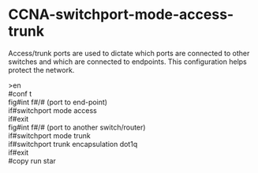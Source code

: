 # CCNA-switchport-mode-access-trunk

Access/trunk ports are used to dictate which ports are connected to other switches and which are connected to endpoints. This configuration helps protect the network.

\>en  
\#conf t  
fig#int f#/# (port to end-point)  
if#switchport mode access  
if#exit  
fig#int f#/# (port to another switch/router)  
if#switchport mode trunk  
if#switchport trunk encapsulation dot1q  
if#exit  
\#copy run star
